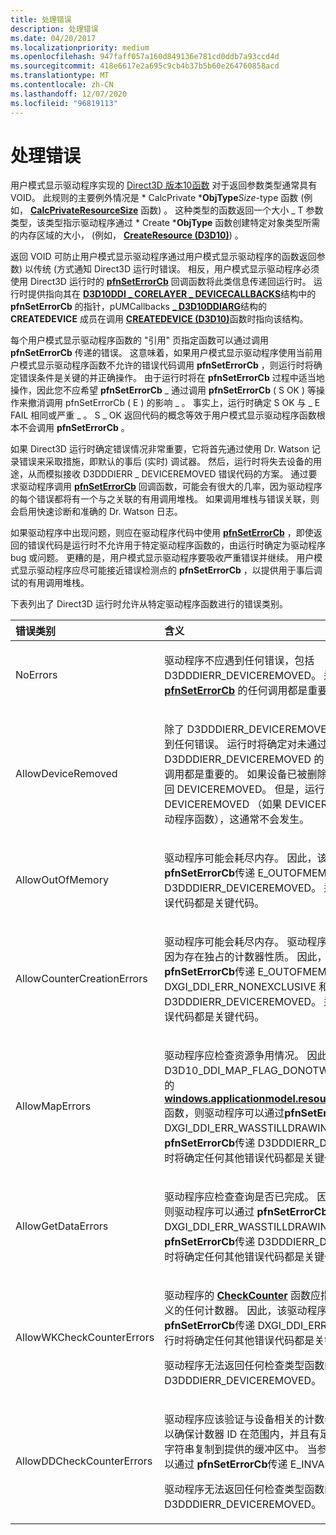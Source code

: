 ```yaml
---
title: 处理错误
description: 处理错误
ms.date: 04/20/2017
ms.localizationpriority: medium
ms.openlocfilehash: 947faff057a160d849136e781cd0ddb7a93ccd4d
ms.sourcegitcommit: 418e6617e2a695c9cb4b37b5b60e264760858acd
ms.translationtype: MT
ms.contentlocale: zh-CN
ms.lasthandoff: 12/07/2020
ms.locfileid: "96819113"
---
```

# <a name="handling-errors"></a>处理错误


用户模式显示驱动程序实现的 [Direct3D 版本10函数](/windows-hardware/drivers/ddi/index) 对于返回参数类型通常具有 VOID。 此规则的主要例外情况是 * CalcPrivate ***ObjType**_Size_-type 函数 (例如， [**CalcPrivateResourceSize**](/windows-hardware/drivers/ddi/d3d10umddi/nc-d3d10umddi-pfnd3d10ddi_calcprivateresourcesize) 函数) 。 这种类型的函数返回一个大小 \_ T 参数类型，该类型指示驱动程序通过 * Create ***ObjType** 函数创建特定对象类型所需的内存区域的大小， (例如， [**CreateResource (D3D10)**](/windows-hardware/drivers/ddi/d3d10umddi/nc-d3d10umddi-pfnd3d10ddi_createresource)) 。

返回 VOID 可防止用户模式显示驱动程序通过用户模式显示驱动程序的函数返回参数) 以传统 (方式通知 Direct3D 运行时错误。 相反，用户模式显示驱动程序必须使用 Direct3D 运行时的 [**pfnSetErrorCb**](/windows-hardware/drivers/ddi/d3d10umddi/nc-d3d10umddi-pfnd3d10ddi_seterror_cb) 回调函数将此类信息传递回运行时。 运行时提供指向其在 [**D3D10DDI \_ CORELAYER \_ DEVICECALLBACKS**](/windows-hardware/drivers/ddi/d3d10umddi/ns-d3d10umddi-d3d10ddi_corelayer_devicecallbacks)结构中的 **pfnSetErrorCb** 的指针，pUMCallbacks [**\_ D3D10DDIARG**](/windows-hardware/drivers/ddi/d3d10umddi/ns-d3d10umddi-d3d10ddiarg_createdevice)结构的 **CREATEDEVICE** 成员在调用 [**CREATEDEVICE (D3D10)**](/windows-hardware/drivers/ddi/d3d10umddi/nc-d3d10umddi-pfnd3d10ddi_createdevice)函数时指向该结构。

每个用户模式显示驱动程序函数的 "引用" 页指定函数可以通过调用 **pfnSetErrorCb** 传递的错误。 这意味着，如果用户模式显示驱动程序使用当前用户模式显示驱动程序函数不允许的错误代码调用 **pfnSetErrorCb** ，则运行时将确定错误条件是关键的并正确操作。 由于运行时将在 **pfnSetErrorCb** 过程中适当地操作，因此您不应希望 **pfnSetErrorCb** \_ 通过调用 **pfnSetErrorCb** ( S OK ) 等操作来撤消调用 pfnSetErrorCb ( E ) 的影响 \_ 。 事实上，运行时确定 S OK 与 \_ E FAIL 相同或严重 \_ 。 S \_ OK 返回代码的概念等效于用户模式显示驱动程序函数根本不会调用 **pfnSetErrorCb** 。

如果 Direct3D 运行时确定错误情况非常重要，它将首先通过使用 Dr. Watson 记录错误来采取措施，即默认的事后 (实时) 调试器。 然后，运行时将失去设备的用途，从而模拟接收 D3DDDIERR \_ DEVICEREMOVED 错误代码的方案。 通过要求驱动程序调用 [**pfnSetErrorCb**](/windows-hardware/drivers/ddi/d3d10umddi/nc-d3d10umddi-pfnd3d10ddi_seterror_cb) 回调函数，可能会有很大的几率，因为驱动程序的每个错误都将有一个与之关联的有用调用堆栈。 如果调用堆栈与错误关联，则会启用快速诊断和准确的 Dr. Watson 日志。

如果驱动程序中出现问题，则应在驱动程序代码中使用 [**pfnSetErrorCb**](/windows-hardware/drivers/ddi/d3d10umddi/nc-d3d10umddi-pfnd3d10ddi_seterror_cb) ，即使返回的错误代码是运行时不允许用于特定驱动程序函数的，由运行时确定为驱动程序 bug 或问题。 更糟的是，用户模式显示驱动程序要吸收严重错误并继续。 用户模式显示驱动程序应尽可能接近错误检测点的 **pfnSetErrorCb** ，以提供用于事后调试的有用调用堆栈。

下表列出了 Direct3D 运行时允许从特定驱动程序函数进行的错误类别。

<table>
<colgroup>
<col width="50%" />
<col width="50%" />
</colgroup>
<thead>
<tr class="header">
<th align="left">错误类别</th>
<th align="left">含义</th>
</tr>
</thead>
<tbody>
<tr class="odd">
<td align="left"><p>NoErrors</p></td>
<td align="left"><p>驱动程序不应遇到任何错误，包括 D3DDDIERR_DEVICEREMOVED。 运行时将确定对 <a href="/windows-hardware/drivers/ddi/d3d10umddi/nc-d3d10umddi-pfnd3d10ddi_seterror_cb" data-raw-source="[&lt;strong&gt;pfnSetErrorCb&lt;/strong&gt;](/windows-hardware/drivers/ddi/d3d10umddi/nc-d3d10umddi-pfnd3d10ddi_seterror_cb)"><strong>pfnSetErrorCb</strong></a> 的任何调用都是重要的。</p></td>
</tr>
<tr class="even">
<td align="left"><p>AllowDeviceRemoved</p></td>
<td align="left"><p>除了 D3DDDIERR_DEVICEREMOVED 之外，驱动程序不应遇到任何错误。 运行时将确定对未通过 D3DDDIERR_DEVICEREMOVED 的 <strong>pfnSetErrorCb</strong> 的任何调用都是重要的。 如果设备已被删除，则无需驱动程序即可返回 DEVICEREMOVED。 但是，运行时允许驱动程序返回 DEVICEREMOVED （如果 DEVICEREMOVED 干扰就具有驱动程序函数），这通常不会发生。</p></td>
</tr>
<tr class="odd">
<td align="left"><p>AllowOutOfMemory</p></td>
<td align="left"><p>驱动程序可能会耗尽内存。 因此，该驱动程序可以通过 <strong>pfnSetErrorCb</strong>传递 E_OUTOFMEMORY 和 D3DDDIERR_DEVICEREMOVED。 运行时将确定任何其他错误代码都是关键代码。</p></td>
</tr>
<tr class="even">
<td align="left"><p>AllowCounterCreationErrors</p></td>
<td align="left"><p>驱动程序可能会耗尽内存。 驱动程序还可能无法创建计数器，因为存在独占的计数器性质。 因此，该驱动程序可以通过 <strong>pfnSetErrorCb</strong>传递 E_OUTOFMEMORY、DXGI_DDI_ERR_NONEXCLUSIVE 和 D3DDDIERR_DEVICEREMOVED。 运行时将确定任何其他错误代码都是关键代码。</p></td>
</tr>
<tr class="odd">
<td align="left"><p>AllowMapErrors</p></td>
<td align="left"><p>驱动程序应检查资源争用情况。 因此，如果 D3D10_DDI_MAP_FLAG_DONOTWAIT 标志传递到驱动程序的<a href="/windows-hardware/drivers/ddi/d3d10umddi/nc-d3d10umddi-pfnd3d10ddi_resourcemap" data-raw-source="[&lt;strong&gt;ResourceMap&lt;/strong&gt;](/windows-hardware/drivers/ddi/d3d10umddi/nc-d3d10umddi-pfnd3d10ddi_resourcemap)"><strong>windows.applicationmodel.resources.core.resourcemap</strong></a>函数，则驱动程序可以通过<strong>pfnSetErrorCb</strong>传递 DXGI_DDI_ERR_WASSTILLDRAWING。 驱动程序还可以通过 <strong>pfnSetErrorCb</strong>传递 D3DDDIERR_DEVICEREMOVED。 运行时将确定任何其他错误代码都是关键代码。</p></td>
</tr>
<tr class="even">
<td align="left"><p>AllowGetDataErrors</p></td>
<td align="left"><p>驱动程序应检查查询是否已完成。 因此，如果查询尚未完成，则驱动程序可以通过 <strong>pfnSetErrorCb</strong> 传递 DXGI_DDI_ERR_WASSTILLDRAWING。 驱动程序还可以通过 <strong>pfnSetErrorCb</strong>传递 D3DDDIERR_DEVICEREMOVED。 运行时将确定任何其他错误代码都是关键代码。</p></td>
</tr>
<tr class="odd">
<td align="left"><p>AllowWKCheckCounterErrors</p></td>
<td align="left"><p>驱动程序的 <a href="/windows-hardware/drivers/ddi/d3d10umddi/nc-d3d10umddi-pfnd3d10ddi_checkcounter" data-raw-source="[&lt;strong&gt;CheckCounter&lt;/strong&gt;](/windows-hardware/drivers/ddi/d3d10umddi/nc-d3d10umddi-pfnd3d10ddi_checkcounter)"><strong>CheckCounter</strong></a> 函数应指示它是否支持运行时定义的任何计数器。 因此，该驱动程序可以通过 <strong>pfnSetErrorCb</strong>传递 DXGI_DDI_ERR_UNSUPPORTED。 运行时将确定任何其他错误代码都是关键代码。</p>
<p>驱动程序无法返回任何检查类型函数的 D3DDDIERR_DEVICEREMOVED。</p></td>
</tr>
<tr class="even">
<td align="left"><p>AllowDDCheckCounterErrors</p></td>
<td align="left"><p>驱动程序应该验证与设备相关的计数器标识符 (计数器 ID) ，以确保计数器 ID 在范围内，并且有足够的空间将每个计数器字符串复制到提供的缓冲区中。 当参数不正确时，驱动程序可以通过 <strong>pfnSetErrorCb</strong>传递 E_INVALIDARG。</p>
<p>驱动程序无法返回任何检查类型函数的 D3DDDIERR_DEVICEREMOVED。</p></td>
</tr>
</tbody>
</table>

 

